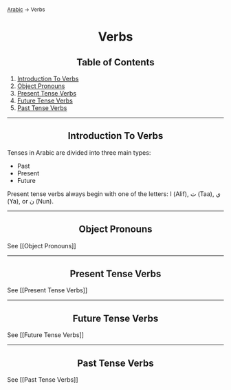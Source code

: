 <span style="font-size:12px;">[Arabic](01_Arabic.md) -> Verbs</span>
<h1 style="text-align:center">Verbs</h1>

<h2 style="text-align:center">Table of Contents</h2>

1. [Introduction To Verbs](#introduction)
2. [Object Pronouns](#object_pronouns)
3. [Present Tense Verbs](#present_tense_verbs)
4. [Future Tense Verbs](#future_tense_verbs)
5. [Past Tense Verbs](#past_tense_verbs)

<hr>

<h2 style="text-align:center">Introduction To Verbs<a name="introduction"></a></h2>

Tenses in Arabic are divided into three main types:
- Past
- Present
- Future

Present tense verbs always begin with one of the letters: ا (Alif), ت (Taa), ي (Ya), or ن (Nun).

<hr>

<h2 style="text-align:center">Object Pronouns<a name="object_pronouns"></a></h2>

See [[Object Pronouns]]

<hr>

<h2 style="text-align:center">Present Tense Verbs<a name="present_tense_verbs"></a></h2>

See [[Present Tense Verbs]]

<hr>

<h2 style="text-align:center">Future Tense Verbs<a name="future_tense_verbs"></a></h2>

See [[Future Tense Verbs]]

<hr>

<h2 style="text-align:center">Past Tense Verbs<a name="past_tense_verbs"></a></h2>

See [[Past Tense Verbs]]